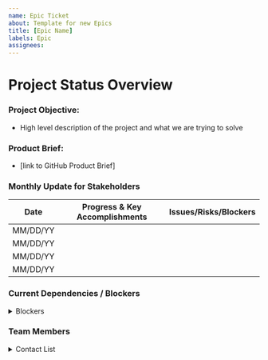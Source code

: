 ```yaml
---
name: Epic Ticket
about: Template for new Epics
title: [Epic Name]
labels: Epic
assignees:
---
```

<!-- Please fill out all of the relevant sections of this template. Please do not delete any areas of this template. The tickets can be updated as the sections are finished and any section that doesn't need to have info should be labeled as NA -->

# Project Status Overview
### Project Objective:
- High level description of the project and what we are trying to solve
### Product Brief:
- [link to GitHub Product Brief]


### Monthly Update for Stakeholders

 
|Date|  Progress & Key Accomplishments| Issues/Risks/Blockers|
|-------| --------|---------|
|MM/DD/YY| 
|MM/DD/YY|
|MM/DD/YY|
|MM/DD/YY|

### Current Dependencies / Blockers
<details>
<summary>Blockers</summary>
 
|Blocker | Team / Owner | Est to Resolution |
|-------|---------|-------| 
| Internal dependency ? |   |
| External dependency ?  |   |
</details>

### Team Members
<details>
<summary>Contact List</summary>
 
**VA:**
- **Mobile OCTO Product Leads:** Ryan Thurlwell
- **VA OCTO Product Leads:** 
- **External Team 1 & Role:**
- **External Team 1 & Role:**
- 
**Mobile Core Team:** 
- **Engineering Lead:** Tim Wright
- **Product Lead:** Becca Tupaj
- **Product Manager:** Brenda Rocha
- **FE Engineering:** Chris Troiano, John Marchi, Jon Binbeutel, Ken Li, and Tony Doan
- **BE Engineering:** Ryan Mcneil
- **Design:** Jonathan Post and Kira Evsanaa
- **QA:** Ken Harrison
- **DevOps:** Josh Bergman
</details>
